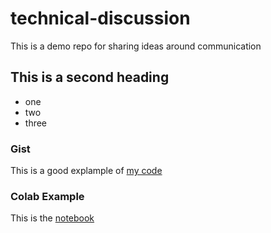 # technical-discussion
This is a demo repo for sharing ideas around communication


## This is a second heading

* one
* two
* three

### Gist

This is a good explample of [my code](https://gist.github.com/bresgamo/cbe2ec51882d8bf86b38b25a75fc5097)

### Colab Example

This is the [notebook](https://github.com/bresgamo/technical-discussion/blob/main/technical_docs.ipynb)
